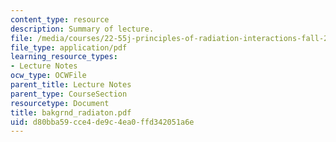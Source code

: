 ```yaml
---
content_type: resource
description: Summary of lecture.
file: /media/courses/22-55j-principles-of-radiation-interactions-fall-2004/d80bba59cce4de9c4ea0ffd342051a6e_bakgrnd_radiaton.pdf
file_type: application/pdf
learning_resource_types:
- Lecture Notes
ocw_type: OCWFile
parent_title: Lecture Notes
parent_type: CourseSection
resourcetype: Document
title: bakgrnd_radiaton.pdf
uid: d80bba59-cce4-de9c-4ea0-ffd342051a6e
---
```

